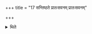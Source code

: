 +++
title = "17 सन्तिष्ठते प्रातःसवनम् प्रातःसवनम्"

+++

<details><summary>थिते</summary>

सन्तिष्ठते प्रातःसवनं प्रातःसवनम् १७
</details>
